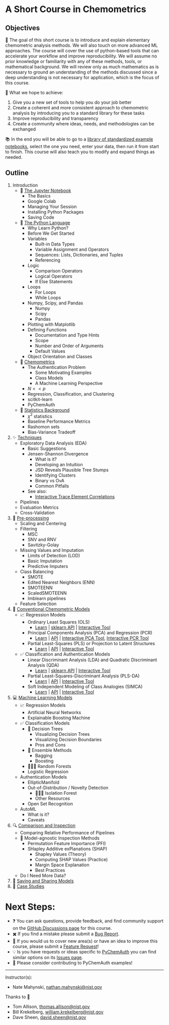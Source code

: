 # A Short Course in Chemometrics

## Objectives

:dart: The goal of this short course is to introduce and explain elementary chemometric analysis methods.  We will also touch on more advanced ML approaches.  The course will cover the use of python-based tools that can accelerate your workflow and improve reproducibility. We will assume no prior knowledge or familiarity with any of these methods, tools, or mathematical background.  We will review only as much mathematics as is necessary to ground an understanding of the methods discussed since a deep understanding is not necessary for application, which is the focus of this course.

:rocket: What we hope to achieve:
1. Give you a new set of tools to help you do your job better
2. Create a coherent and more consistent approach to chemometric analysis by introducing you to a standard library for these tasks
3. Improve reproducibility and transparency
4. Create a community where ideas, needs, and methodologies can be exchanged

:books: In the end you will be able to go to a [library of standardized example notebooks](https://pychemauth.readthedocs.io/en/latest/applications.html), select the one you need, enter your data, then run it from start to finish.  This course will also teach you to modify and expand things as needed.

## Outline
1. Introduction
    * 📓 [The Jupyter Notebook](https://github.com/mahynski/chemometric-carpentry/blob/main/notebooks/1.1_The_Jupyter_Notebook.ipynb)
        * The Basics
        * Google Colab
        * Managing Your Session
        * Installing Python Packages
        * Saving Code 
    * 🐍 [The Python Language](https://github.com/mahynski/chemometric-carpentry/blob/main/notebooks/1.2_The_Python_Language.ipynb)
        * Why Learn Python?
        * Before We Get Started
        * Variables
            * Built-in Data Types
            * Variable Assignment and Operators
            * Sequences: Lists, Dictionaries, and Tuples
            * Referencing
        * Logic
            * Comparison Operators
            * Logical Operators
            * If Else Statements
        * Loops
            * For Loops
            * While Loops
        * Numpy, Scipy, and Pandas
            * Numpy
            * Scipy
            * Pandas
        * Plotting with Matplotlib
        * Defining Functions
            * Documentation and Type Hints
            * Scope
            * Number and Order of Arguments
            * Default Values
        * Object Orientation and Classes
    * 🔬 [Chemometrics](https://github.com/mahynski/chemometric-carpentry/blob/main/notebooks/1.3_Chemometrics.ipynb)
        * The Authentication Problem
            * Some Motivating Examples
            * Class Models
            * A Machine Learning Perspective 
        * $N << p$
        * Regression, Classification, and Clustering
        * scitkit-learn
        * PyChemAuth
    * 🔮 [Statistics Background](https://github.com/mahynski/chemometric-carpentry/blob/main/notebooks/1.4_Statistics_Background.ipynb)
        * $\chi^2$ statistics 
        * Baseline Performance Metrics
        * Rashomon sets
        * Bias-Variance Tradeoff 
2. ✨ [Techniques](https://github.com/mahynski/chemometric-carpentry/blob/main/notebooks/2_Techniques.ipynb)
    * Exploratory Data Analysis (EDA)
        * Basic Suggestions
        * Jensen-Shannon Divergence
            * What is it?
            * Developing an Intuition
            * JSD Reveals Plausible Tree Stumps
            * Identifying Clusters
            * Binary vs OvA
            * Common Pitfalls
        * See also:
            * [Interactive Trace Element Correlations](https://chemometric-carpentry-periodic-table.streamlit.app/)
    * Pipelines
    * Evaluation Metrics
    * Cross-Validation 
3. 🚦 [Pre-processing](https://github.com/mahynski/chemometric-carpentry/blob/main/notebooks/3_Preprocessing.ipynb)
    * Scaling and Centering
    * Filtering
       * MSC
       * SNV and RNV
       * Savitzky-Golay  
    * Missing Values and Imputation
       * Limits of Detection (LOD)
       * Basic Imputation
       * Predictive Imputers  
    * Class Balancing
       * SMOTE
       * Edited Nearest Neighbors (ENN)
       * SMOTEENN
       * ScaledSMOTEENN
       * Imblearn pipelines
    * Feature Selection 
4. 🔳 [Conventional Chemometric Models](https://github.com/mahynski/chemometric-carpentry/blob/main/notebooks/4_Conventional_Chemometric_Models.ipynb)
    * 📈 Regression Models
        * Ordinary Least Squares (OLS)
            * [Learn](https://pychemauth.readthedocs.io/en/latest/jupyter/learn/ols.html) | [sklearn API](https://scikit-learn.org/stable/modules/linear_model.html) | [Interactive Tool](https://chemometric-carpentry-ols.streamlit.app/)
        * Principal Components Analysis (PCA) and Regression (PCR)
            * [Learn](https://pychemauth.readthedocs.io/en/latest/jupyter/learn/pca_pcr.html) | [API](https://pychemauth.readthedocs.io/en/latest/jupyter/api/pca.html) | [Interactive PCA Tool](https://chemometric-carpentry-pca.streamlit.app/), [Interactive PCR Tool](https://chemometric-carpentry-pcr.streamlit.app/)
        * Partial Least-Squares (PLS) or Projection to Latent Structures
            * [Learn](https://pychemauth.readthedocs.io/en/latest/jupyter/learn/pls.html) | [API](https://pychemauth.readthedocs.io/en/latest/jupyter/api/pls.html) | [Interactive Tool](https://chemometric-carpentry-pls.streamlit.app/)
    * ✅ Classification and Authentication Models
        * Linear Discriminant Analysis (LDA) and Quadratic Discriminant Analysis (QDA)
            * [Learn](https://pychemauth.readthedocs.io/en/latest/jupyter/learn/lda.html) | [sklearn API](https://scikit-learn.org/stable/modules/generated/sklearn.discriminant_analysis.LinearDiscriminantAnalysis.html) | [Interactive Tool](https://chemometric-carpentry-lda.streamlit.app/)
        * Partial Least-Squares-Discriminant Analysis (PLS-DA)
            * [Learn](https://pychemauth.readthedocs.io/en/latest/jupyter/learn/plsda.html) | [API](https://pychemauth.readthedocs.io/en/latest/jupyter/api/plsda.html) | [Interactive Tool](https://chemometric-carpentry-plsda.streamlit.app/)
        * Soft Independent Modeling of Class Analogies (SIMCA)
            * [Learn](https://pychemauth.readthedocs.io/en/latest/jupyter/learn/simca.html) | [API](https://pychemauth.readthedocs.io/en/latest/jupyter/api/simca.html) | [Interactive Tool](https://chemometric-carpentry-ddsimca.streamlit.app/)
5. 💻 [Machine Learning Models](https://github.com/mahynski/chemometric-carpentry/blob/main/notebooks/5_Machine_Learning_Models.ipynb)
    * 📈 Regression Models
        * Artificial Neural Networks
        * Explainable Boosting Machine 
    * ✅ Classification Models
        * 🌳 Decision Trees
           * Visualizing Decision Trees
           * Visualizing Decision Boundaries
           * Pros and Cons  
        * 🎼 Ensemble Methods
           * Bagging
           * Boosting
        * 🌳🌳🌳 Random Forests
        * Logistic Regression
    * Authentication Models
        * EllipticManifold
        * Out-of-Distribution / Novelty Detection
           * 🌳🙉🌳 Isolation Forest
           * Other Resources  
        * Open Set Recognition
    * AutoML
       * What is it?
       * Caveats 
6. 🔍 [Comparison and Inspection](https://github.com/mahynski/chemometric-carpentry/blob/main/notebooks/6_Comparison_and_Inspection.ipynb)
    * Comparing Relative Performance of Pipelines
    * 👀 Model-agnostic Inspection Methods
        * Permutation Feature Importance (PFI)
        * SHapley Additive exPlanations (SHAP)
           * Shapley Values (Theory)
           * Computing SHAP Values (Practice)
           * Margin Space Explanation
           * Best Practices
    * Do I Need More Data?
7. 💾 [Saving and Sharing Models](https://pychemauth.readthedocs.io/en/latest/jupyter/api/sharing_models.html)
8. 📁 [Case Studies](https://pychemauth.readthedocs.io/en/latest/applications.html)

<!--
https://sebastianraschka.com/blog/2022/deep-learning-for-tabular-data.html

5. Deep Learning
    * Automatic Featurization
    * Working in the Small Data Limit
        * Transfer Learning 
        * Fine Tuning
    * Embeddings
    * Convolutional Neural Nets
        * Leveraging Transfer Learning
        * Imaging Transformations
        * Out-of-Distribution Detection
    * Large Language Models
        * Transformers
            * GPT
            * BERT
        * RAG Systems
    * Chemical Foundation Models
        * Huggingface
        * ChemBERTA
    * DeepChem   
-->

# Next Steps:

* ❓ You can ask questions, provide feedback, and find community support on the [GitHub Discussions page](https://github.com/mahynski/chemometric-carpentry/discussions) for this course.
* ✖️ If you find a mistake please submit a [Bug Report](https://github.com/mahynski/chemometric-carpentry/issues/new/choose).
* 🔭 If you would us to cover new area(s) or have an idea to improve this course, please submit a [Feature Request](https://github.com/mahynski/chemometric-carpentry/issues/new/choose)!
* 💡 Is you have requests or ideas specific to [PyChemAuth](https://github.com/mahynski/pychemauth) you can find similar options on its [Issues page](https://github.com/mahynski/pychemauth/issues).
* 🤝 Please consider contributing to PyChemAuth examples!
  
---

Instructor(s):
* Nate Mahynski, nathan.mahynski@nist.gov

Thanks to 👏
* Tom Allison, thomas.allison@nist.gov
* Bill Krekelberg, william.krekelberg@nist.gov
* Dave Sheen, david.sheen@nist.gov
